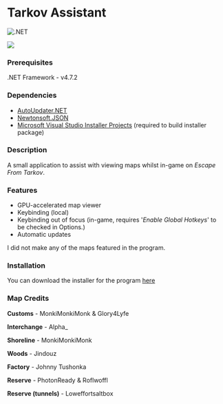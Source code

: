 # Tarkov Assistant
![.NET](https://github.com/jamesscully/tarkov/workflows/.NET/badge.svg)

![](media/example.gif)

### Prerequisites 

.NET Framework - v4.7.2


### Dependencies
- [AutoUpdater.NET](https://www.nuget.org/packages/Autoupdater.NET.Official/)
- [Newtonsoft.JSON](https://www.nuget.org/packages/Newtonsoft.Json/)
- [Microsoft Visual Studio Installer Projects](https://marketplace.visualstudio.com/items?itemName=VisualStudioClient.MicrosoftVisualStudio2017InstallerProjects) (required to build installer package)


### Description
A small application to assist with viewing maps whilst in-game on *Escape From Tarkov*.


### Features

- GPU-accelerated map viewer
- Keybinding (local)
- Keybinding out of focus (in-game, requires '*Enable Global Hotkeys*' to be checked in Options.)
- Automatic updates

I did not make any of the maps featured in the program.

### Installation

You can download the installer for the program [here](http://jwscully.uk/tarkov-assistant/TarkovAssistantSetup.msi)


### Map Credits
**Customs** - MonkiMonkiMonk & Glory4Lyfe

**Interchange** - Alpha_

**Shoreline** - MonkiMonkiMonk

**Woods** - Jindouz

**Factory** - Johnny Tushonka 

**Reserve** - PhotonReady & Roflwoffl

**Reserve (tunnels)** - Loweffortsaltbox

